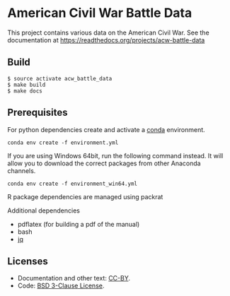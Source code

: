 # American Civil War Battle Data

This project contains various data on the American Civil War.
See the documentation at https://readthedocs.org/projects/acw-battle-data

## Build

```shell
$ source activate acw_battle_data
$ make build
$ make docs
```

## Prerequisites

For python dependencies create and activate a [conda](http://conda.pydata.org/docs/using/envs.html#create-a-separate-environment) environment.

```shell
conda env create -f environment.yml
```

If you are using Windows 64bit, run the following command instead. It will allow you to download the correct packages from other Anaconda channels.

```shell
conda env create -f environment_win64.yml
```

R package dependencies are managed using packrat

Additional dependencies

- pdflatex (for building a pdf of the manual)
- bash
- [jq](https://stedolan.github.io/jq/)

## Licenses

- Documentation and other text: [CC-BY](http://creativecommons.org/licenses/by/4.0/).
- Code: [BSD 3-Clause License](http://opensource.org/licenses/BSD-3-Clause).
